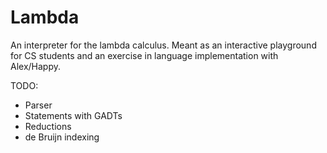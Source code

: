 # Lambda

An interpreter for the lambda calculus. Meant as an interactive playground for CS students and an exercise in language implementation with Alex/Happy.

TODO:
- Parser
- Statements with GADTs
- Reductions
- de Bruijn indexing

